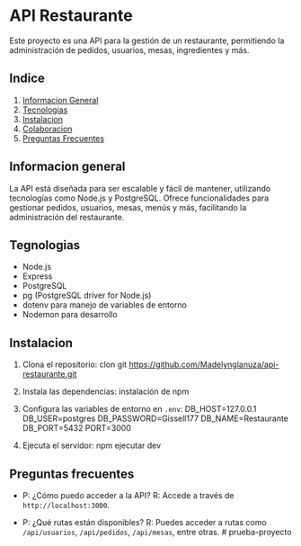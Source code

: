 # API Restaurante

Este proyecto es una API para la gestión de un restaurante, permitiendo la administración de pedidos, usuarios, mesas, ingredientes y más.

## Indice

1. [Informacion General](#general-info)
2. [Tecnologias](#technologies)
3. [Instalacion](#installation)
4. [Colaboracion](#collaboration)
5. [Preguntas Frecuentes](#faqs)

## Informacion general

La API está diseñada para ser escalable y fácil de mantener, utilizando tecnologías como Node.js y PostgreSQL. Ofrece funcionalidades para gestionar pedidos, usuarios, mesas, menús y más, facilitando la administración del restaurante.

## Tegnologias

* Node.js
* Express
* PostgreSQL
* pg (PostgreSQL driver for Node.js)
* dotenv para manejo de variables de entorno
* Nodemon para desarrollo

## Instalacion

1. Clona el repositorio:
clon git https://github.com/Madelynglanuza/api-restaurante.git


2. Instala las dependencias:
instalación de npm


3. Configura las variables de entorno en `.env`:
DB_HOST=127.0.0.1
DB_USER=postgres
DB_PASSWORD=Gissell177
DB_NAME=Restaurante
DB_PORT=5432
PORT=3000


4. Ejecuta el servidor:
npm ejecutar dev


## Preguntas frecuentes

* P: ¿Cómo puedo acceder a la API?
R: Accede a través de `http://localhost:3000`.

* P: ¿Qué rutas están disponibles?
R: Puedes acceder a rutas como `/api/usuarios`, `/api/pedidos`, `/api/mesas`, entre otras.
#   p r u e b a - p r o y e c t o  
 